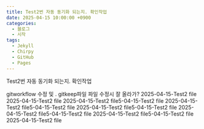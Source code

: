 ```yaml
---
title: Test2번 자동 동기화 되는지. 확인작업
date: 2025-04-15 10:00:00 +0900
categories:
  - 블로그
  - 시작
tags:
  - Jekyll
  - Chirpy
  - GitHub
  - Pages
---
```

Test2번 자동 동기화 되는지. 확인작업

gitworkflow 수정 및 . gitkeep파일
파일 수정시 잘 올라가? 
2025-04-15-Test2 file
2025-04-15-Test2 file
2025-04-15-Test2 file5-04-15-Test2 file
2025-04-15-Test2 file5-04-15-Test2 file
2025-04-15-Test2 file5-04-15-Test2 file
2025-04-15-Test2 file5-04-15-Test2 file
2025-04-15-Test2 file5-04-15-Test2 file
2025-04-15-Test2 file
